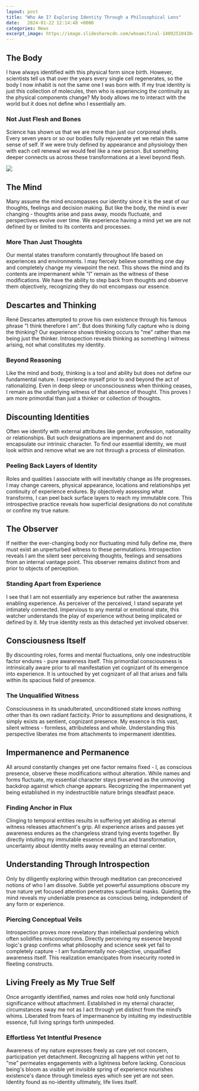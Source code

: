 ```yaml
---
layout: post
title: "Who Am I? Exploring Identity Through a Philosophical Lens"
date:   2024-01-22 12:14:48 +0000
categories: News
excerpt_image: https://image.slidesharecdn.com/whoamifinal-140925104304-phpapp01/85/who-am-i-exploring-personal-identity-3-638.jpg?cb=1666002148
---
```

## The Body 

I have always identified with this physical form since birth. However, scientists tell us that over the years every single cell regenerates, so the body I now inhabit is not the same one I was born with. If my true identity is just this collection of molecules, then who is experiencing the continuity as the physical components change? My body allows me to interact with the world but it does not define who I essentially am.

### Not Just Flesh and Bones

Science has shown us that we are more than just our corporeal shells. Every seven years or so our bodies fully rejuvenate yet we retain the same sense of self. If we were truly defined by appearance and physiology then with each cell renewal we would feel like a new person. But something deeper connects us across these transformations at a level beyond flesh. 


![](https://image.slidesharecdn.com/whoamifinal-140925104304-phpapp01/85/who-am-i-exploring-personal-identity-3-638.jpg?cb=1666002148)
## The Mind

Many assume the mind encompasses our identity since it is the seat of our thoughts, feelings and decision making. But like the body, the mind is ever changing - thoughts arise and pass away, moods fluctuate, and perspectives evolve over time. We experience having a mind yet we are not defined by or limited to its contents and processes. 

### More Than Just Thoughts 

Our mental states transform constantly throughout life based on experiences and environments. I may fiercely believe something one day and completely change my viewpoint the next. This shows the mind and its contents are impermanent while "I" remain as the witness of these modifications. We have the ability to step back from thoughts and observe them objectively, recognizing they do not encompass our essence.

## Descartes and Thinking

René Descartes attempted to prove his own existence through his famous phrase "I think therefore I am". But does thinking fully capture who is doing the thinking? Our experience shows thinking occurs to "me" rather than me being just the thinker. Introspection reveals thinking as something I witness arising, not what constitutes my identity.

### Beyond Reasoning
 
Like the mind and body, thinking is a tool and ability but does not define our fundamental nature. I experience myself prior to and beyond the act of rationalizing. Even in deep sleep or unconsciousness when thinking ceases, I remain as the underlying witness of that absence of thought. This proves I am more primordial than just a thinker or collection of thoughts.

## Discounting Identities

Often we identify with external attributes like gender, profession, nationality or relationships. But such designations are impermanent and do not encapsulate our intrinsic character. To find our essential identity, we must look within and remove what we are not through a process of elimination.

### Peeling Back Layers of Identity

Roles and qualities I associate with will inevitably change as life progresses. I may change careers, physical appearance, locations and relationships yet continuity of experience endures. By objectively assessing what transforms, I can peel back surface layers to reach my immutable core. This introspective practice reveals how superficial designations do not constitute or confine my true nature.

## The Observer  

If neither the ever-changing body nor fluctuating mind fully define me, there must exist an unperturbed witness to these permutations. Introspection reveals I am the silent seer perceiving thoughts, feelings and sensations from an internal vantage point. This observer remains distinct from and prior to objects of perception.

### Standing Apart from Experience

I see that I am not essentially any experience but rather the awareness enabling experience. As perceiver of the perceived, I stand separate yet intimately connected. Impervious to any mental or emotional state, this watcher understands the play of experience without being implicated or defined by it. My true identity rests as this detached yet involved observer.

## Consciousness Itself

By discounting roles, forms and mental fluctuations, only one indestructible factor endures - pure awareness itself. This primordial consciousness is intrinsically aware prior to all manifestation yet cognizant of its emergence into experience. It is untouched by yet cognizant of all that arises and falls within its spacious field of presence. 

### The Unqualified Witness

Consciousness in its unadulterated, unconditioned state knows nothing other than its own radiant facticity. Prior to assumptions and designations, it simply exists as sentient, cognizant presence. My essence is this vast, silent witness - formless, attributeless and whole. Understanding this perspective liberates me from attachments to impermanent identities.

## Impermanence and Permanence

All around constantly changes yet one factor remains fixed - I, as conscious presence, observe these modifications without alteration. While names and forms fluctuate, my essential character stays preserved as the unmoving backdrop against which change appears. Recognizing the impermanent yet being established in my indestructible nature brings steadfast peace. 

### Finding Anchor in Flux  

Clinging to temporal entities results in suffering yet abiding as eternal witness releases attachment's grip. All experience arises and passes yet awareness endures as the changeless strand tying events together. By directly intuiting my immutable essence amid flux and transformation, uncertainty about identity melts away revealing an eternal center.

## Understanding Through Introspection

Only by diligently exploring within through meditation can preconceived notions of who I am dissolve. Subtle yet powerful assumptions obscure my true nature yet focused attention penetrates superficial masks. Quieting the mind reveals my undeniable presence as conscious being, independent of any form or experience.

### Piercing Conceptual Veils  

Introspection proves more revelatory than intellectual pondering which often solidifies misconceptions. Directly perceiving my essence beyond logic's grasp confirms what philosophy and science seek yet fail to completely capture - I am fundamentally non-objective, unqualified awareness itself. This realization emancipates from insecurity rooted in fleeting constructs.

## Living Freely as My True Self

Once arrogantly identified, names and roles now hold only functional significance without attachment. Established in my eternal character, circumstances sway me not as I act through yet distinct from the mind’s whims. Liberated from fears of impermanence by intuiting my indestructible essence, full living springs forth unimpeded. 

### Effortless Yet Intentful Presence

Awareness of my nature expresses freely as care yet not concern, participation yet detachment. Recognizing all happens within yet not to "me" permeates engagements with a lightness before lacking. Conscious being's bloom as visible yet invisible spring of experience nourishes existence's dance through timeless eyes which see yet are not seen. Identity found as no-identity ultimately, life lives itself.